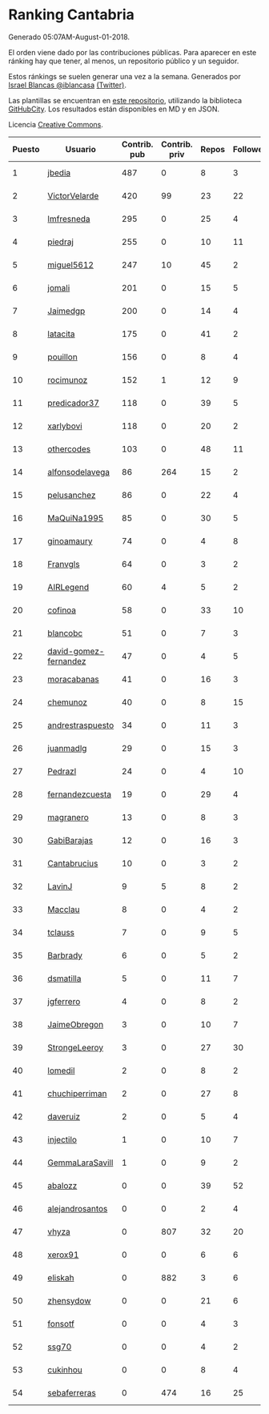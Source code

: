 # Ranking Cantabria

Generado 05:07AM-August-01-2018.

El orden viene dado por las contribuciones públicas. Para aparecer en este ránking hay que tener, al menos, un repositorio público y un seguidor.

Estos ránkings se suelen generar una vez a la semana. Generados por [Israel Blancas @iblancasa](https://github.com/iblancasa/) [(Twitter)](https://twitter.com/iblancasa).

Las plantillas se encuentran en [este repositorio](https://github.com/iblancasa/GH-Spanish-Ranking), utilizando la biblioteca [GitHubCity](https://github.com/iblancasa/GitHubCity). Los resultados están disponibles en MD y en JSON.

Licencia [Creative Commons](https://creativecommons.org/licenses/by/4.0/).

| Puesto   |  Usuario  | Contrib. pub | Contrib. priv |Repos| Followers | Desde |  Avatar  |
|----------|-----------|--------------|---------------|-----|-----------|-------|----------|
|1|[jbedia](https://github.com/jbedia)|487|0|8|3|2013-10-28|![jbedia]()|
|2|[VictorVelarde](https://github.com/VictorVelarde)|420|99|23|22|2010-10-28|![VictorVelarde]()|
|3|[lmfresneda](https://github.com/lmfresneda)|295|0|25|4|2015-06-20|![lmfresneda]()|
|4|[piedraj](https://github.com/piedraj)|255|0|10|11|2012-12-05|![piedraj]()|
|5|[miguel5612](https://github.com/miguel5612)|247|10|45|2|2016-03-29|![miguel5612]()|
|6|[jomali](https://github.com/jomali)|201|0|15|5|2012-02-01|![jomali]()|
|7|[Jaimedgp](https://github.com/Jaimedgp)|200|0|14|4|2015-10-02|![Jaimedgp]()|
|8|[latacita](https://github.com/latacita)|175|0|41|2|2013-05-03|![latacita]()|
|9|[pouillon](https://github.com/pouillon)|156|0|8|4|2013-09-16|![pouillon]()|
|10|[rocimunoz](https://github.com/rocimunoz)|152|1|12|9|2013-03-02|![rocimunoz]()|
|11|[predicador37](https://github.com/predicador37)|118|0|39|5|2012-09-07|![predicador37]()|
|12|[xarlybovi](https://github.com/xarlybovi)|118|0|20|2|2015-10-28|![xarlybovi]()|
|13|[othercodes](https://github.com/othercodes)|103|0|48|11|2013-06-25|![othercodes]()|
|14|[alfonsodelavega](https://github.com/alfonsodelavega)|86|264|15|2|2014-02-06|![alfonsodelavega]()|
|15|[pelusanchez](https://github.com/pelusanchez)|86|0|22|4|2016-04-22|![pelusanchez]()|
|16|[MaQuiNa1995](https://github.com/MaQuiNa1995)|85|0|30|5|2015-12-14|![MaQuiNa1995]()|
|17|[ginoamaury](https://github.com/ginoamaury)|74|0|4|8|2016-09-06|![ginoamaury]()|
|18|[Franvgls](https://github.com/Franvgls)|64|0|3|2|2013-07-31|![Franvgls]()|
|19|[AIRLegend](https://github.com/AIRLegend)|60|4|5|2|2014-11-10|![AIRLegend]()|
|20|[cofinoa](https://github.com/cofinoa)|58|0|33|10|2013-07-26|![cofinoa]()|
|21|[blancobc](https://github.com/blancobc)|51|0|7|3|2013-12-24|![blancobc]()|
|22|[david-gomez-fernandez](https://github.com/david-gomez-fernandez)|47|0|4|5|2012-03-23|![david-gomez-fernandez]()|
|23|[moracabanas](https://github.com/moracabanas)|41|0|16|3|2013-05-09|![moracabanas]()|
|24|[chemunoz](https://github.com/chemunoz)|40|0|8|15|2016-01-13|![chemunoz]()|
|25|[andrestraspuesto](https://github.com/andrestraspuesto)|34|0|11|3|2014-01-16|![andrestraspuesto]()|
|26|[juanmadlg](https://github.com/juanmadlg)|29|0|15|3|2011-11-04|![juanmadlg]()|
|27|[Pedrazl](https://github.com/Pedrazl)|24|0|4|10|2014-12-04|![Pedrazl]()|
|28|[fernandezcuesta](https://github.com/fernandezcuesta)|19|0|29|4|2014-04-16|![fernandezcuesta]()|
|29|[magranero](https://github.com/magranero)|13|0|8|3|2016-03-30|![magranero]()|
|30|[GabiBarajas](https://github.com/GabiBarajas)|12|0|16|3|2017-01-18|![GabiBarajas]()|
|31|[Cantabrucius](https://github.com/Cantabrucius)|10|0|3|2|2016-02-24|![Cantabrucius]()|
|32|[LavinJ](https://github.com/LavinJ)|9|5|8|2|2014-03-22|![LavinJ]()|
|33|[Macclau](https://github.com/Macclau)|8|0|4|2|2018-05-02|![Macclau]()|
|34|[tclauss](https://github.com/tclauss)|7|0|9|5|2013-02-11|![tclauss]()|
|35|[Barbrady](https://github.com/Barbrady)|6|0|5|2|2014-01-18|![Barbrady]()|
|36|[dsmatilla](https://github.com/dsmatilla)|5|0|11|7|2011-02-14|![dsmatilla]()|
|37|[jgferrero](https://github.com/jgferrero)|4|0|8|2|2015-03-12|![jgferrero]()|
|38|[JaimeObregon](https://github.com/JaimeObregon)|3|0|10|7|2010-09-27|![JaimeObregon]()|
|39|[StrongeLeeroy](https://github.com/StrongeLeeroy)|3|0|27|30|2011-06-03|![StrongeLeeroy]()|
|40|[lomedil](https://github.com/lomedil)|2|0|8|2|2012-08-06|![lomedil]()|
|41|[chuchiperriman](https://github.com/chuchiperriman)|2|0|27|8|2008-11-25|![chuchiperriman]()|
|42|[daveruiz](https://github.com/daveruiz)|2|0|5|4|2012-08-16|![daveruiz]()|
|43|[injectilo](https://github.com/injectilo)|1|0|10|7|2014-09-01|![injectilo]()|
|44|[GemmaLaraSavill](https://github.com/GemmaLaraSavill)|1|0|9|2|2015-05-08|![GemmaLaraSavill]()|
|45|[abalozz](https://github.com/abalozz)|0|0|39|52|2012-01-08|![abalozz]()|
|46|[alejandrosantos](https://github.com/alejandrosantos)|0|0|2|4|2011-07-13|![alejandrosantos]()|
|47|[vhyza](https://github.com/vhyza)|0|807|32|20|2010-05-04|![vhyza]()|
|48|[xerox91](https://github.com/xerox91)|0|0|6|6|2011-04-19|![xerox91]()|
|49|[eliskah](https://github.com/eliskah)|0|882|3|6|2012-07-12|![eliskah]()|
|50|[zhensydow](https://github.com/zhensydow)|0|0|21|6|2011-05-09|![zhensydow]()|
|51|[fonsotf](https://github.com/fonsotf)|0|0|4|3|2015-11-03|![fonsotf]()|
|52|[ssg70](https://github.com/ssg70)|0|0|4|2|2015-11-04|![ssg70]()|
|53|[cukinhou](https://github.com/cukinhou)|0|0|8|4|2015-12-14|![cukinhou]()|
|54|[sebaferreras](https://github.com/sebaferreras)|0|474|16|25|2016-02-12|![sebaferreras]()|
